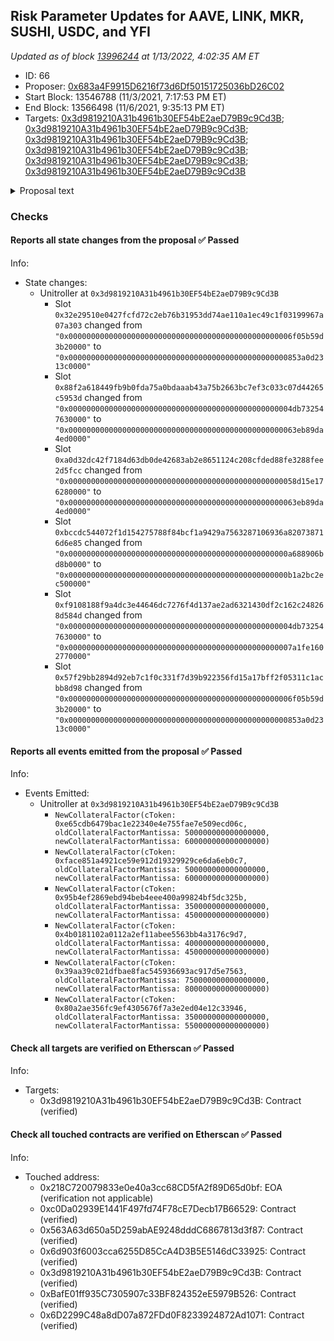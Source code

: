 ## Risk Parameter Updates for AAVE, LINK, MKR, SUSHI, USDC, and YFI

_Updated as of block [13996244](https://etherscan.io/block/13996244) at 1/13/2022, 4:02:35 AM ET_

- ID: 66
- Proposer: [0x683a4F9915D6216f73d6Df50151725036bD26C02](https://etherscan.io/address/0x683a4F9915D6216f73d6Df50151725036bD26C02)
- Start Block: 13546788 (11/3/2021, 7:17:53 PM ET)
- End Block: 13566498 (11/6/2021, 9:35:13 PM ET)
- Targets: [0x3d9819210A31b4961b30EF54bE2aeD79B9c9Cd3B](https://etherscan.io/address/0x3d9819210A31b4961b30EF54bE2aeD79B9c9Cd3B#code); [0x3d9819210A31b4961b30EF54bE2aeD79B9c9Cd3B](https://etherscan.io/address/0x3d9819210A31b4961b30EF54bE2aeD79B9c9Cd3B#code); [0x3d9819210A31b4961b30EF54bE2aeD79B9c9Cd3B](https://etherscan.io/address/0x3d9819210A31b4961b30EF54bE2aeD79B9c9Cd3B#code); [0x3d9819210A31b4961b30EF54bE2aeD79B9c9Cd3B](https://etherscan.io/address/0x3d9819210A31b4961b30EF54bE2aeD79B9c9Cd3B#code); [0x3d9819210A31b4961b30EF54bE2aeD79B9c9Cd3B](https://etherscan.io/address/0x3d9819210A31b4961b30EF54bE2aeD79B9c9Cd3B#code); [0x3d9819210A31b4961b30EF54bE2aeD79B9c9Cd3B](https://etherscan.io/address/0x3d9819210A31b4961b30EF54bE2aeD79B9c9Cd3B#code)

<details>
  <summary>Proposal text</summary>

> # Risk Parameter Updates for AAVE, LINK, MKR, SUSHI, USDC, and YFI
> ### Simple Summary
> 
> A proposal to adjust six (6) total parameters across six (6) Compound assets.
> 
> ### Background
> 
> This proposal is a batch update of risk parameters to align with the [Moderate risk level](https://www.comp.xyz/t/community-risk-level-consensus-check/2437) chosen by the Compound community. These parameter updates are the first of Gauntlet's regular parameter recommendations as part of [Dynamic Risk Parameters](https://www.comp.xyz/t/dynamic-risk-parameters/2223).
> 
> [Full proposal and forum discussion](https://www.comp.xyz/t/risk-parameter-updates-2021-10-25/2486)
> 
> ### Motivation and Specification 
> 
> This set of parameter updates seeks to take the first step in level setting assets to a Moderate risk level of the protocol while making risk trade-offs between specific assets.
> 
> 
> | Parameter | Current Value | Recommended Value |
> | -------- | -------- | -------- |
> | AAVE Collateral Factor    | 50%     | 60%     |
> | LINK Collateral Factor    | 50%     | 60%     |
> | MKR Collateral Factor  | 35%     | 45%     |
> | SUSHI Collateral Factor    | 40%    | 45%     |
> | USDC Collateral Factor    | 75%     | 80%     |
> | YFI Collateral Factor    | 35%     | 55%     |
</details>

### Checks
#### Reports all state changes from the proposal ✅ Passed
  




Info:
- State changes:
    - Unitroller at `0x3d9819210A31b4961b30EF54bE2aeD79B9c9Cd3B`
        - Slot `0x32e29510e0427fcfd72c2eb76b31953dd74ae110a1ec49c1f03199967a07a303` changed from `"0x00000000000000000000000000000000000000000000000006f05b59d3b20000"` to `"0x0000000000000000000000000000000000000000000000000853a0d2313c0000"`
        - Slot `0x88f2a618449fb9b0fda75a0bdaaab43a75b2663bc7ef3c033c07d44265c5953d` changed from `"0x00000000000000000000000000000000000000000000000004db732547630000"` to `"0x000000000000000000000000000000000000000000000000063eb89da4ed0000"`
        - Slot `0xa0d32dc42f7184d63db0de42683ab2e8651124c208cfded88fe3288fee2d5fcc` changed from `"0x000000000000000000000000000000000000000000000000058d15e176280000"` to `"0x000000000000000000000000000000000000000000000000063eb89da4ed0000"`
        - Slot `0xbccdc544072f1d154275788f84bcf1a9429a7563287106936a820738716d6e85` changed from `"0x0000000000000000000000000000000000000000000000000a688906bd8b0000"` to `"0x0000000000000000000000000000000000000000000000000b1a2bc2ec500000"`
        - Slot `0xf9108188f9a4dc3e44646dc7276f4d137ae2ad6321430df2c162c248268d584d` changed from `"0x00000000000000000000000000000000000000000000000004db732547630000"` to `"0x00000000000000000000000000000000000000000000000007a1fe1602770000"`
        - Slot `0x57f29bb2894d92eb7c1f0c331f7d39b922356fd15a17bff2f05311c1acbb8d98` changed from `"0x00000000000000000000000000000000000000000000000006f05b59d3b20000"` to `"0x0000000000000000000000000000000000000000000000000853a0d2313c0000"`

#### Reports all events emitted from the proposal ✅ Passed
  




Info:
- Events Emitted:
    - Unitroller at `0x3d9819210A31b4961b30EF54bE2aeD79B9c9Cd3B`
        - `NewCollateralFactor(cToken: 0xe65cdb6479bac1e22340e4e755fae7e509ecd06c, oldCollateralFactorMantissa: 500000000000000000, newCollateralFactorMantissa: 600000000000000000)`
        - `NewCollateralFactor(cToken: 0xface851a4921ce59e912d19329929ce6da6eb0c7, oldCollateralFactorMantissa: 500000000000000000, newCollateralFactorMantissa: 600000000000000000)`
        - `NewCollateralFactor(cToken: 0x95b4ef2869ebd94beb4eee400a99824bf5dc325b, oldCollateralFactorMantissa: 350000000000000000, newCollateralFactorMantissa: 450000000000000000)`
        - `NewCollateralFactor(cToken: 0x4b0181102a0112a2ef11abee5563bb4a3176c9d7, oldCollateralFactorMantissa: 400000000000000000, newCollateralFactorMantissa: 450000000000000000)`
        - `NewCollateralFactor(cToken: 0x39aa39c021dfbae8fac545936693ac917d5e7563, oldCollateralFactorMantissa: 750000000000000000, newCollateralFactorMantissa: 800000000000000000)`
        - `NewCollateralFactor(cToken: 0x80a2ae356fc9ef4305676f7a3e2ed04e12c33946, oldCollateralFactorMantissa: 350000000000000000, newCollateralFactorMantissa: 550000000000000000)`

#### Check all targets are verified on Etherscan ✅ Passed
  




Info:
- Targets:
    - 0x3d9819210A31b4961b30EF54bE2aeD79B9c9Cd3B: Contract (verified)

#### Check all touched contracts are verified on Etherscan ✅ Passed
  




Info:
- Touched address:
    - 0x218C720079833e0e40a3cc68CD5fA2f89D65d0bf: EOA (verification not applicable)
    - 0xc0Da02939E1441F497fd74F78cE7Decb17B66529: Contract (verified)
    - 0x563A63d650a5D259abAE9248dddC6867813d3f87: Contract (verified)
    - 0x6d903f6003cca6255D85CcA4D3B5E5146dC33925: Contract (verified)
    - 0x3d9819210A31b4961b30EF54bE2aeD79B9c9Cd3B: Contract (verified)
    - 0xBafE01ff935C7305907c33BF824352eE5979B526: Contract (verified)
    - 0x6D2299C48a8dD07a872FDd0F8233924872Ad1071: Contract (verified)
